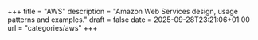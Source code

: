 +++
title = "AWS"
description = "Amazon Web Services design, usage patterns and examples."
draft = false
date = 2025-09-28T23:21:06+01:00
url = "categories/aws"
+++